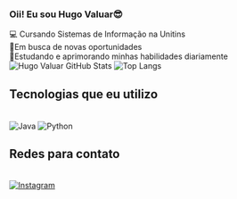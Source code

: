 ### Oii! Eu sou Hugo Valuar😎
<p1>💻 Cursando Sistemas de Informação na Unitins</p1><br/>
<p1>🚀Em busca de novas oportunidades</p1><br/>
<p1>📔Estudando e aprimorando minhas habilidades diariamente</p1><br/>
![Hugo Valuar GitHub Stats](https://github-readme-stats.vercel.app/api?username=HugoValuar03&theme=algolia&show_icons=true)
![Top Langs](https://github-readme-stats.vercel.app/api/top-langs/?username=HugoValuar03&theme=algolia)
## Tecnologias que eu utilizo
<div><br/>
  <img align="center" alt="Java" src="https://img.shields.io/badge/Java-ED8B00?style=for-the-badge&logo=openjdk&logoColor=white" />
  <img align="center" alt="Python" src="https://img.shields.io/badge/Python-14354C?style=for-the-badge&logo=python&logoColor=white" />
</div>

## Redes para contato
<div><br/>
  <a href="https://www.instagram.com/huvaluar_/?next=%2F" target="_blank">
  <img align="center" alt="Instagram" src="https://img.shields.io/badge/Instagram-E4405F?style=for-the-badge&logo=instagram&logoColor=white"/>
  </a>
</div>
